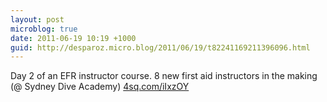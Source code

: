 ```yaml
---
layout: post
microblog: true
date: 2011-06-19 10:19 +1000
guid: http://desparoz.micro.blog/2011/06/19/t82241169211396096.html
---
```

Day 2 of an EFR instructor course. 8 new first aid instructors in the making (@ Sydney Dive Academy) [4sq.com/iIxzOY](http://4sq.com/iIxzOY)
